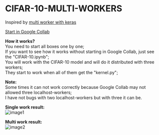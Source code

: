 # CIFAR-10-MULTI-WORKERS

Inspired by [multi worker with keras](https://www.tensorflow.org/tutorials/distribute/multi_worker_with_keras
 "go")

[Start in Google Collab]( 
https://colab.research.google.com/drive/1G-PYWI1YHGrziW-8RY-UG941vLxETaNg?usp=sharing)

**How it works?**  
You need to start all boxes one by one;  
If you want to see how it works without starting in Google Collab, just see the "CIFAR-10.ipynb";  
You will work with the CIFAR-10 model and will do it distributed with three workers;  
They start to work when all of them get the "kernel.py";


**Note:**  
Some times it can not work correctly because Google Collab may not allowed three localhost-workers;  
I have not bugs with two localhost-workers but with three it can be.


**Single work result:**  
![image1](https://user-images.githubusercontent.com/33723506/115517746-21251200-a290-11eb-9e3d-cb91546d0df3.PNG)

**Multi work result:**  
![image2](https://user-images.githubusercontent.com/33723506/115517681-0f436f00-a290-11eb-8cc3-1365f98a63de.png)
